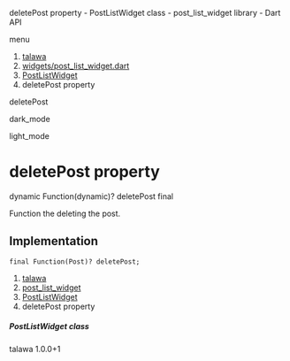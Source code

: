 




deletePost property - PostListWidget class - post\_list\_widget library - Dart API







menu

1. [talawa](../../index.html)
2. [widgets/post\_list\_widget.dart](../../file-___home_harshil_Desktop_open-source_palisadoes_talawa_lib_widgets_post_list_widget/)
3. [PostListWidget](../../file-___home_harshil_Desktop_open-source_palisadoes_talawa_lib_widgets_post_list_widget/PostListWidget-class.html)
4. deletePost property

deletePost


dark\_mode

light\_mode




# deletePost property


dynamic Function(dynamic)?
deletePost
final

Function the deleting the post.


## Implementation

```
final Function(Post)? deletePost;
```

 


1. [talawa](../../index.html)
2. [post\_list\_widget](../../file-___home_harshil_Desktop_open-source_palisadoes_talawa_lib_widgets_post_list_widget/)
3. [PostListWidget](../../file-___home_harshil_Desktop_open-source_palisadoes_talawa_lib_widgets_post_list_widget/PostListWidget-class.html)
4. deletePost property

##### PostListWidget class





talawa
1.0.0+1






